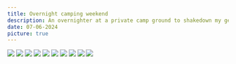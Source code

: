```yaml
---
title: Overnight camping weekend
description: An overnighter at a private camp ground to shakedown my gear setup.
date: 07-06-2024
picture: true
---
```


<img src="/Post1/Camp Santarem - 0 of 9.jpeg"/>

<img src="/Post1/Camp Santarem - 1 of 9.jpeg"/>
<img src="/Post1/Camp Santarem - 2 of 9.jpeg"/>
<img src="/Post1/Camp Santarem - 3 of 9.jpeg"/>
<img src="/Post1/Camp Santarem - 4 of 9.jpeg"/>
<img src="/Post1/Camp Santarem - 5 of 9.jpeg"/>
<img src="/Post1/Camp Santarem - 6 of 9.jpeg"/>
<img src="/Post1/Camp Santarem - 7 of 9.jpeg"/>
<img src="/Post1/Camp Santarem - 8 of 9.jpeg"/>
<img src="/Post1/Camp Santarem - 9 of 9.jpeg"/>
